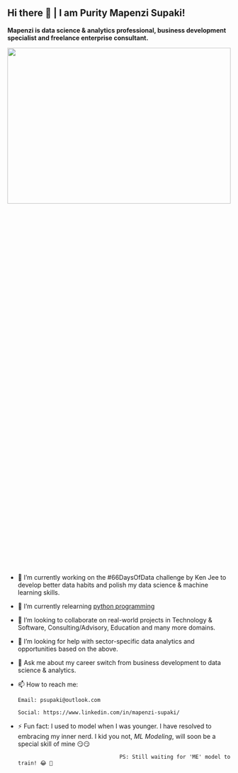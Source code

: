 ## Hi there 👋 | I am Purity Mapenzi Supaki!

**Mapenzi is data science & analytics professional, business development specialist and freelance enterprise consultant.**

<img src="https://user-images.githubusercontent.com/60968870/129565348-88b11fbe-fadb-44bf-bac4-5201363bd400.jpg" width="100%" height="30%">


- 🔭 I’m currently working on the #66DaysOfData challenge by Ken Jee to develop better data habits and polish my data science & machine learning skills.
- 🌱 I’m currently relearning [python programming](https://gist.github.com/Mapenzi-Supaki/f1b6fc85434d87691bd1437c39e6f53d)
- 👯 I’m looking to collaborate on real-world projects in Technology & Software, Consulting/Advisory, Education and many more domains. 
- 🤔 I’m looking for help with sector-specific data analytics and opportunities based on the above.
- 💬 Ask me about my career switch from business development to data science & analytics.
- 📫 How to reach me:
      
      Email: psupaki@outlook.com
      
      Social: https://www.linkedin.com/in/mapenzi-supaki/
- ⚡ Fun fact: I used to model when I was younger. I have resolved to embracing my inner nerd. I kid you not, *ML Modeling*, will soon be a special skill of mine 😏😏
      
                                      PS: Still waiting for 'ME' model to train! 😂 🤣 

